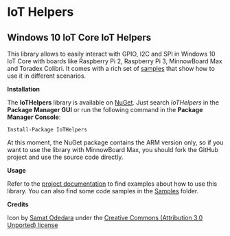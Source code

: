 # IoT Helpers

Windows 10 IoT Core IoT Helpers
---------------------------------------------------------
This library allows to easily interact with GPIO, I2C and SPI in Windows 10 IoT Core with boards like Raspberry Pi 2, Raspberry Pi 3, MinnowBoard Max and Toradex Colibri. It comes with a rich set of [samples](https://github.com/Dot-and-Net/IoTHelpers/Samples) that show how to use it in different scenarios.

**Installation**

The **IoTHelpers** library is available on [NuGet](http://www.nuget.org/packages/IoTHelpers/). Just search *IoTHelpers* in the **Package Manager GUI** or run the following command in the **Package Manager Console**:

    Install-Package IoTHelpers

At this moment, the NuGet package contains the ARM version only, so if you want to use the library with MinnowBoard Max, you should fork the GitHub project and use the source code directly.

**Usage**

Refer to the [project documentation](https://github.com/Dot-and-Net/IoTHelpers/wiki/Home) to find examples about how to use this library. You can also find some code samples in the [Samples](https://github.com/Dot-and-Net/IoTHelpers/Samples) folder.

**Credits**

Icon by [Samat Odedara](https://www.iconfinder.com/samatodedara) under the [Creative Commons (Attribution 3.0 Unported) license](http://creativecommons.org/licenses/by/3.0)
